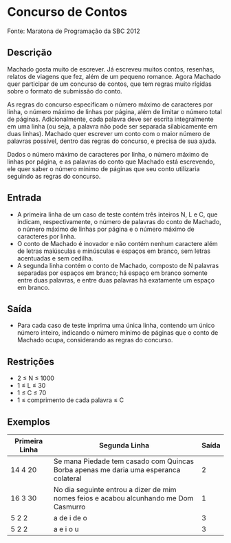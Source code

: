 # Concurso de Contos
Fonte: Maratona de Programação da SBC 2012

## Descrição

Machado gosta muito de escrever. Já escreveu muitos contos, resenhas, relatos de viagens que fez,
além de um pequeno romance. Agora Machado quer participar de um concurso de contos, que tem
regras muito rígidas sobre o formato de submissão do conto.

As regras do concurso especificam o número máximo de caracteres por linha, o número máximo de
linhas por página, além de limitar o número total de páginas. Adicionalmente, cada palavra deve ser
escrita integralmente em uma linha (ou seja, a palavra não pode ser separada silabicamente em duas
linhas). Machado quer escrever um conto com o maior número de palavras possível, dentro das regras
do concurso, e precisa de sua ajuda.

Dados o número máximo de caracteres por linha, o número máximo de linhas por página, e as
palavras do conto que Machado está escrevendo, ele quer saber o número mínimo de páginas que seu
conto utilizaria seguindo as regras do concurso.


## Entrada

 - A primeira linha de um caso de teste contém três inteiros N, L e C, que indicam, respectivamente,
o número de palavras do conto de Machado, o número máximo de linhas por página e o número máximo
de caracteres por linha.
 - O conto de Machado é inovador e não contém nenhum caractere além de letras maiúsculas e minúsculas e
 espaços em branco, sem letras acentuadas e sem cedilha.
 - A segunda linha contém o conto de Machado, composto de N palavras separadas por espaços em branco;
 há espaço em branco somente entre duas palavras, e entre duas palavras há exatamente um espaço em branco.


## Saída

 - Para cada caso de teste imprima uma única linha, contendo um único número inteiro, indicando o
   número mínimo de páginas que o conto de Machado ocupa, considerando as regras do concurso.

## Restrições

 - 2 ≤ N ≤ 1000
 - 1 ≤ L ≤ 30
 - 1 ≤ C ≤ 70
 - 1 ≤ comprimento de cada palavra ≤ C

## Exemplos


| Primeira Linha | Segunda Linha                                                                         | Saída |
|----------------|---------------------------------------------------------------------------------------|-------|
| 14 4 20        | Se mana Piedade tem casado com Quincas Borba apenas me daria uma esperanca colateral  | 2     |
| 16 3 30        | No dia seguinte entrou a dizer de mim nomes feios e acabou alcunhando me Dom Casmurro | 1     |
| 5 2 2          | a de i de o                                                                           | 3     |
| 5 2 2          | a e i o u                                                                             | 3     |



